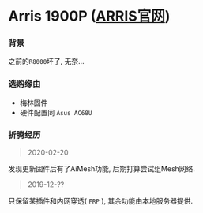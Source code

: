 # Arris 1900P ([ARRIS官网](https://zh.arris.com/))

### 背景

之前的`R8000`坏了, 无奈...

### 选购缘由

- 梅林固件
- 硬件配置同 `Asus AC68U`

### 折腾经历

> 2020-02-20

发现更新固件后有了AiMesh功能, 后期打算尝试组Mesh网络.

> 2019-12-??

只保留某插件和内网穿透( `FRP` ), 其余功能由本地服务器提供.

